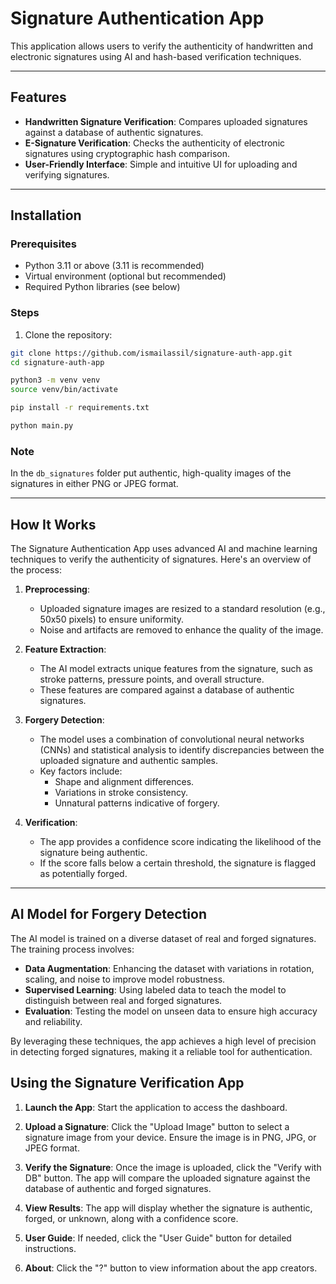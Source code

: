 # Signature Authentication App

This application allows users to verify the authenticity of handwritten and electronic signatures using AI and hash-based verification techniques.

---

## Features

- **Handwritten Signature Verification**: Compares uploaded signatures against a database of authentic signatures.
- **E-Signature Verification**: Checks the authenticity of electronic signatures using cryptographic hash comparison.
- **User-Friendly Interface**: Simple and intuitive UI for uploading and verifying signatures.

---

## Installation

### Prerequisites

- Python 3.11 or above (3.11 is recommended)
- Virtual environment (optional but recommended)
- Required Python libraries (see below)

### Steps

1. Clone the repository:

```bash
git clone https://github.com/ismailassil/signature-auth-app.git
cd signature-auth-app

python3 -m venv venv
source venv/bin/activate

pip install -r requirements.txt

python main.py
```

### Note

In the `db_signatures` folder put authentic, high-quality images of the signatures in either PNG or JPEG format.

---

## How It Works

The Signature Authentication App uses advanced AI and machine learning techniques to verify the authenticity of signatures. Here's an overview of the process:

1. **Preprocessing**:

    - Uploaded signature images are resized to a standard resolution (e.g., 50x50 pixels) to ensure uniformity.
    - Noise and artifacts are removed to enhance the quality of the image.

2. **Feature Extraction**:

    - The AI model extracts unique features from the signature, such as stroke patterns, pressure points, and overall structure.
    - These features are compared against a database of authentic signatures.

3. **Forgery Detection**:

    - The model uses a combination of convolutional neural networks (CNNs) and statistical analysis to identify discrepancies between the uploaded signature and authentic samples.
    - Key factors include:
        - Shape and alignment differences.
        - Variations in stroke consistency.
        - Unnatural patterns indicative of forgery.

4. **Verification**:
    - The app provides a confidence score indicating the likelihood of the signature being authentic.
    - If the score falls below a certain threshold, the signature is flagged as potentially forged.

---

## AI Model for Forgery Detection

The AI model is trained on a diverse dataset of real and forged signatures. The training process involves:

- **Data Augmentation**: Enhancing the dataset with variations in rotation, scaling, and noise to improve model robustness.
- **Supervised Learning**: Using labeled data to teach the model to distinguish between real and forged signatures.
- **Evaluation**: Testing the model on unseen data to ensure high accuracy and reliability.

By leveraging these techniques, the app achieves a high level of precision in detecting forged signatures, making it a reliable tool for authentication.

## Using the Signature Verification App

1. **Launch the App**: Start the application to access the dashboard.

2. **Upload a Signature**: Click the "Upload Image" button to select a signature image from your device. Ensure the image is in PNG, JPG, or JPEG format.

3. **Verify the Signature**: Once the image is uploaded, click the "Verify with DB" button. The app will compare the uploaded signature against the database of authentic and forged signatures.

4. **View Results**: The app will display whether the signature is authentic, forged, or unknown, along with a confidence score.

5. **User Guide**: If needed, click the "User Guide" button for detailed instructions.

6. **About**: Click the "?" button to view information about the app creators.

